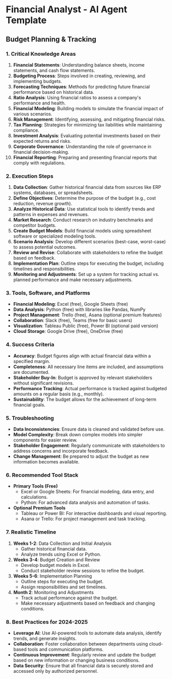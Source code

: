 # Financial Analyst - AI Agent Template

## Budget Planning & Tracking

### 1. Critical Knowledge Areas

1. **Financial Statements**: Understanding balance sheets, income statements, and cash flow statements.
2. **Budgeting Process**: Steps involved in creating, reviewing, and implementing budgets.
3. **Forecasting Techniques**: Methods for predicting future financial performance based on historical data.
4. **Ratio Analysis**: Using financial ratios to assess a company's performance and health.
5. **Financial Modeling**: Building models to simulate the financial impact of various scenarios.
6. **Risk Management**: Identifying, assessing, and mitigating financial risks.
7. **Tax Planning**: Strategies for minimizing tax liabilities while maintaining compliance.
8. **Investment Analysis**: Evaluating potential investments based on their expected returns and risks.
9. **Corporate Governance**: Understanding the role of governance in financial decision-making.
10. **Financial Reporting**: Preparing and presenting financial reports that comply with regulations.

### 2. Execution Steps

1. **Data Collection**: Gather historical financial data from sources like ERP systems, databases, or spreadsheets.
2. **Define Objectives**: Determine the purpose of the budget (e.g., cost reduction, revenue growth).
3. **Analyze Historical Data**: Use statistical tools to identify trends and patterns in expenses and revenues.
4. **Market Research**: Conduct research on industry benchmarks and competitor budgets.
5. **Create Budget Models**: Build financial models using spreadsheet software or specialized modeling tools.
6. **Scenario Analysis**: Develop different scenarios (best-case, worst-case) to assess potential outcomes.
7. **Review and Revise**: Collaborate with stakeholders to refine the budget based on feedback.
8. **Implementation Plan**: Outline steps for executing the budget, including timelines and responsibilities.
9. **Monitoring and Adjustments**: Set up a system for tracking actual vs. planned performance and make necessary adjustments.

### 3. Tools, Software, and Platforms

- **Financial Modeling**: Excel (free), Google Sheets (free)
- **Data Analysis**: Python (free) with libraries like Pandas, NumPy
- **Project Management**: Trello (free), Asana (optional premium features)
- **Collaboration**: Slack (free), Teams (free for basic users)
- **Visualization**: Tableau Public (free), Power BI (optional paid version)
- **Cloud Storage**: Google Drive (free), OneDrive (free)

### 4. Success Criteria

- **Accuracy**: Budget figures align with actual financial data within a specified margin.
- **Completeness**: All necessary line items are included, and assumptions are documented.
- **Stakeholder Buy-In**: Budget is approved by relevant stakeholders without significant revisions.
- **Performance Tracking**: Actual performance is tracked against budgeted amounts on a regular basis (e.g., monthly).
- **Sustainability**: The budget allows for the achievement of long-term financial goals.

### 5. Troubleshooting

- **Data Inconsistencies**: Ensure data is cleaned and validated before use.
- **Model Complexity**: Break down complex models into simpler components for easier review.
- **Stakeholder Engagement**: Regularly communicate with stakeholders to address concerns and incorporate feedback.
- **Change Management**: Be prepared to adjust the budget as new information becomes available.

### 6. Recommended Tool Stack

- **Primary Tools (Free)**
  - Excel or Google Sheets: For financial modeling, data entry, and calculations.
  - Python: For advanced data analysis and automation of tasks.
- **Optional Premium Tools**
  - Tableau or Power BI: For interactive dashboards and visual reporting.
  - Asana or Trello: For project management and task tracking.

### 7. Realistic Timeline

1. **Weeks 1-2**: Data Collection and Initial Analysis
   - Gather historical financial data.
   - Analyze trends using Excel or Python.
2. **Weeks 3-4**: Budget Creation and Review
   - Develop budget models in Excel.
   - Conduct stakeholder review sessions to refine the budget.
3. **Weeks 5-6**: Implementation Planning
   - Outline steps for executing the budget.
   - Assign responsibilities and set timelines.
4. **Month 2**: Monitoring and Adjustments
   - Track actual performance against the budget.
   - Make necessary adjustments based on feedback and changing conditions.

### 8. Best Practices for 2024-2025

- **Leverage AI**: Use AI-powered tools to automate data analysis, identify trends, and generate insights.
- **Collaboration**: Foster collaboration between departments using cloud-based tools and communication platforms.
- **Continuous Improvement**: Regularly review and update the budget based on new information or changing business conditions.
- **Data Security**: Ensure that all financial data is securely stored and accessed only by authorized personnel.


